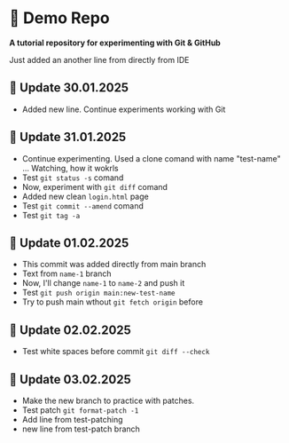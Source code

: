 # 🚀 Demo Repo 
**A tutorial repository for experimenting with Git & GitHub** 

Just added an another line from directly from IDE

## 📅 Update 30.01.2025

- Added new line. Continue experiments working with Git


## 📅 Update 31.01.2025

- Continue experimenting. Used a clone comand with name  "test-name" ... Watching, how it wokrls
- Test ```git status -s``` comand
- Now, experiment with ```git diff``` comand
- Added new clean ```login.html``` page
- Test ```git commit --amend``` comand
- Test ```git tag -a``` 


## 📅 Update 01.02.2025
- This commit was added directly from main branch
- Text from ```name-1``` branch
- Now, I'll change ```name-1``` to ```name-2``` and push it
- Test ```git push origin main:new-test-name```
- Try to push main wthout ```git fetch origin``` before


## 📅 Update 02.02.2025
- Test white spaces before commit ```git diff --check```

## 📅 Update 03.02.2025
- Make the new branch to practice with patches.
- Test patch ```git format-patch -1```
- Add line from test-patching
- new line from test-patch branch